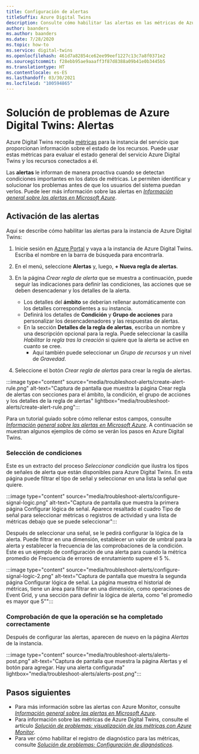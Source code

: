 ```yaml
---
title: Configuración de alertas
titleSuffix: Azure Digital Twins
description: Consulte cómo habilitar las alertas en las métricas de Azure Digital Twins.
author: baanders
ms.author: baanders
ms.date: 7/28/2020
ms.topic: how-to
ms.service: digital-twins
ms.openlocfilehash: 461d7a82854ce62ee99eef1227c13c7a8f0371e2
ms.sourcegitcommit: f28ebb95ae9aaaff3f87d8388a09b41e0b3445b5
ms.translationtype: HT
ms.contentlocale: es-ES
ms.lasthandoff: 03/30/2021
ms.locfileid: "100594865"
---
```

# <a name="troubleshooting-azure-digital-twins-alerts"></a>Solución de problemas de Azure Digital Twins: Alertas

Azure Digital Twins recopila [métricas](troubleshoot-metrics.md) para la instancia del servicio que proporcionan información sobre el estado de los recursos. Puede usar estas métricas para evaluar el estado general del servicio Azure Digital Twins y los recursos conectados a él.

Las **alertas** le informan de manera proactiva cuando se detectan condiciones importantes en los datos de métricas. Le permiten identificar y solucionar los problemas antes de que los usuarios del sistema puedan verlos. Puede leer más información sobre las alertas en [*Información general sobre las alertas en Microsoft Azure*](../azure-monitor/alerts/alerts-overview.md).

## <a name="turn-on-alerts"></a>Activación de las alertas

Aquí se describe cómo habilitar las alertas para la instancia de Azure Digital Twins:

1. Inicie sesión en [Azure Portal](https://portal.azure.com) y vaya a la instancia de Azure Digital Twins. Escriba el nombre en la barra de búsqueda para encontrarla. 

2. En el menú, seleccione **Alertas** y, luego, **+ Nueva regla de alertas**.

3. En la página *Crear regla de alerta* que se muestra a continuación, puede seguir las indicaciones para definir las condiciones, las acciones que se deben desencadenar y los detalles de la alerta.     
    * Los detalles del **ámbito** se deberían rellenar automáticamente con los detalles correspondientes a su instancia.
    * Definirá los detalles de **Condición** y **Grupo de acciones** para personalizar los desencadenadores y las respuestas de alertas.
    * En la sección **Detalles de la regla de alertas**, escriba un nombre y una descripción opcional para la regla. Puede seleccionar la casilla _Habilitar la regla tras la creación_ si quiere que la alerta se active en cuanto se cree.
        - Aquí también puede seleccionar un _Grupo de recursos_ y un nivel de _Gravedad_.

4. Seleccione el botón _Crear regla de alertas_ para crear la regla de alertas.

:::image type="content" source="media/troubleshoot-alerts/create-alert-rule.png" alt-text="Captura de pantalla que muestra la página Crear regla de alertas con secciones para el ámbito, la condición, el grupo de acciones y los detalles de la regla de alertas" lightbox="media/troubleshoot-alerts/create-alert-rule.png":::

Para un tutorial guiado sobre cómo rellenar estos campos, consulte [*Información general sobre las alertas en Microsoft Azure*](../azure-monitor/alerts/alerts-overview.md). A continuación se muestran algunos ejemplos de cómo se verán los pasos en Azure Digital Twins.

### <a name="select-conditions"></a>Selección de condiciones

Este es un extracto del proceso *Seleccionar condición* que ilustra los tipos de señales de alerta que están disponibles para Azure Digital Twins. En esta página puede filtrar el tipo de señal y seleccionar en una lista la señal que quiere.

:::image type="content" source="media/troubleshoot-alerts/configure-signal-logic.png" alt-text="Captura de pantalla que muestra la primera página Configurar lógica de señal. Aparece resaltado el cuadro Tipo de señal para seleccionar métricas o registros de actividad y una lista de métricas debajo que se puede seleccionar":::

Después de seleccionar una señal, se le pedirá configurar la lógica de la alerta. Puede filtrar en una dimensión, establecer un valor de umbral para la alerta y establecer la frecuencia de las comprobaciones de la condición. Este es un ejemplo de configuración de una alerta para cuando la métrica promedio de Frecuencia de errores de enrutamiento supere el 5 %.

:::image type="content" source="media/troubleshoot-alerts/configure-signal-logic-2.png" alt-text="Captura de pantalla que muestra la segunda página Configurar lógica de señal. La página muestra el historial de métricas, tiene un área para filtrar en una dimensión, como operaciones de Event Grid, y una sección para definir la lógica de alerta, como &quot;el promedio es mayor que 5&quot;":::

### <a name="verify-success"></a>Comprobación de que la operación se ha completado correctamente

Después de configurar las alertas, aparecen de nuevo en la página *Alertas* de la instancia.
 
:::image type="content" source="media/troubleshoot-alerts/alerts-post.png" alt-text="Captura de pantalla que muestra la página Alertas y el botón para agregar. Hay una alerta configurada" lightbox="media/troubleshoot-alerts/alerts-post.png":::

## <a name="next-steps"></a>Pasos siguientes

* Para más información sobre las alertas con Azure Monitor, consulte [*Información general sobre las alertas en Microsoft Azure*](../azure-monitor/alerts/alerts-overview.md).
* Para información sobre las métricas de Azure Digital Twins, consulte el artículo [*Solución de problemas: visualización de las métricas con Azure Monitor*](troubleshoot-metrics.md).
* Para ver cómo habilitar el registro de diagnóstico para las métricas, consulte [*Solución de problemas: Configuración de diagnósticos*](troubleshoot-diagnostics.md).
